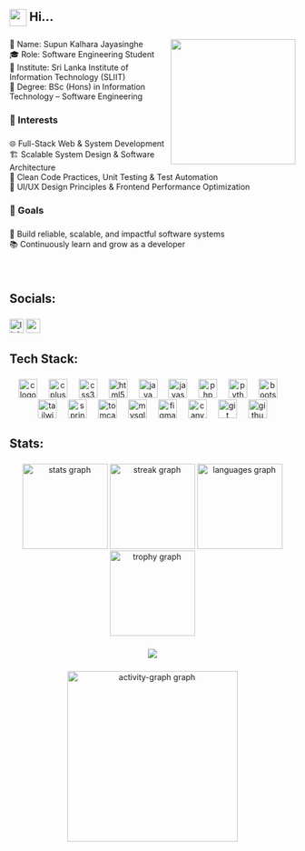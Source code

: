 <br clear="both">

<h2 align="left">
  <img src="https://raw.githubusercontent.com/MartinHeinz/MartinHeinz/master/wave.gif" width="30px" style="vertical-align:middle;" /> Hi...
</h2>

###

<img align="right" height="220" src="https://media4.giphy.com/media/v1.Y2lkPTc5MGI3NjExdGV2MGs2OTU1aXoydmNoZHplbWJzYWFmcXRjMmR5c252dzZnbHc2bSZlcD12MV9pbnRlcm5hbF9naWZfYnlfaWQmY3Q9Zw/l0ExlTPcZqobpseyY/giphy.gif"  />

###

<p align="left">👤 Name: Supun Kalhara Jayasinghe<br>🎓 Role: Software Engineering Student<br>🏫 Institute: Sri Lanka Institute of Information Technology (SLIIT)<br>📘 Degree: BSc (Hons) in Information Technology – Software Engineering</p>

###

<h3 align="left">🚀 Interests</h3>

###

<p align="left">🌐 Full-Stack Web & System Development<br>🏗️ Scalable System Design & Software Architecture<br>🧪 Clean Code Practices, Unit Testing & Test Automation<br>🎨 UI/UX Design Principles & Frontend Performance Optimization</p>

###

<h3 align="left">🎯 Goals</h3>

###

<p align="left">🔧 Build reliable, scalable, and impactful software systems<br>📚 Continuously learn and grow as a developer</p>

###

<br clear="both">

<h2 align="left">Socials:</h2>

###

<div align="left">
  <img src="https://img.shields.io/static/v1?message=LinkedIn&logo=linkedin&label=&color=0077B5&logoColor=white&labelColor=&style=for-the-badge" height="25" alt="linkedin logo"  />
  <img src="https://img.shields.io/static/v1?message=Youtube&logo=youtube&label=&color=FF0000&logoColor=white&labelColor=&style=for-the-badge" height="25" alt="youtube logo"  />
</div>

###

<h2 align="left">Tech Stack:</h2>

###

<div align="center">
  <img src="https://skillicons.dev/icons?i=c" height="33" alt="c logo"  />
  <img width="12" />
  <img src="https://skillicons.dev/icons?i=cpp" height="33" alt="cplusplus logo"  />
  <img width="12" />
  <img src="https://skillicons.dev/icons?i=css" height="33" alt="css3 logo"  />
  <img width="12" />
  <img src="https://skillicons.dev/icons?i=html" height="33" alt="html5 logo"  />
  <img width="12" />
  <img src="https://skillicons.dev/icons?i=java" height="33" alt="java logo"  />
  <img width="12" />
  <img src="https://skillicons.dev/icons?i=js" height="33" alt="javascript logo"  />
  <img width="12" />
  <img src="https://skillicons.dev/icons?i=php" height="33" alt="php logo"  />
  <img width="12" />
  <img src="https://skillicons.dev/icons?i=py" height="33" alt="python logo"  />
  <img width="12" />
  <img src="https://skillicons.dev/icons?i=bootstrap" height="33" alt="bootstrap logo"  />
  <img width="12" />
  <img src="https://skillicons.dev/icons?i=tailwind" height="33" alt="tailwindcss logo"  />
  <img width="12" />
  <img src="https://skillicons.dev/icons?i=spring" height="33" alt="spring logo"  />
  <img width="12" />
  <img src="https://cdn.jsdelivr.net/gh/devicons/devicon/icons/tomcat/tomcat-original.svg" height="33" alt="tomcat logo"  />
  <img width="12" />
  <img src="https://skillicons.dev/icons?i=mysql" height="33" alt="mysql logo"  />
  <img width="12" />
  <img src="https://skillicons.dev/icons?i=figma" height="33" alt="figma logo"  />
  <img width="12" />
  <img src="https://cdn.jsdelivr.net/gh/devicons/devicon/icons/canva/canva-original.svg" height="33" alt="canva logo"  />
  <img width="12" />
  <img src="https://cdn.jsdelivr.net/gh/devicons/devicon/icons/git/git-original.svg" height="33" alt="git logo"  />
  <img width="12" />
  <img src="https://skillicons.dev/icons?i=github" height="33" alt="github logo"  />
</div>

###

<h2 align="left">Stats:</h2>

###

<div align="center">
  <img src="https://github-readme-stats.vercel.app/api?username=SupunKalharaJayasinghe&hide_title=false&hide_rank=false&show_icons=true&include_all_commits=true&count_private=true&disable_animations=false&theme=gruvbox&locale=en&hide_border=false&order=1" height="150" alt="stats graph"  />
  <img src="https://streak-stats.demolab.com?user=SupunKalharaJayasinghe&locale=en&mode=daily&theme=gruvbox&hide_border=false&border_radius=5&order=3" height="150" alt="streak graph"  />
  <img src="https://github-readme-stats.vercel.app/api/top-langs?username=SupunKalharaJayasinghe&locale=en&hide_title=false&layout=compact&card_width=320&langs_count=5&theme=gruvbox&hide_border=false&order=2" height="150" alt="languages graph"  />
  <img src="https://github-profile-trophy.vercel.app?username=SupunKalharaJayasinghe&theme=chalk&column=-1&row=1&margin-w=8&margin-h=8&no-bg=false&no-frame=false&order=4" height="150" alt="trophy graph"  />
</div>

###

<div align="center">
  <img src="https://visitor-badge.laobi.icu/badge?page_id=SupunKalharaJayasinghe.SupunKalharaJayasinghe&left_color=crimson&right_color=gray"  />
</div>

###

<div align="center">
  <img src="https://github-readme-activity-graph.vercel.app/graph?username=SupunKalharaJayasinghe&radius=16&theme=gruvbox&area=true&order=5" height="300" alt="activity-graph graph"  />
</div>

###
